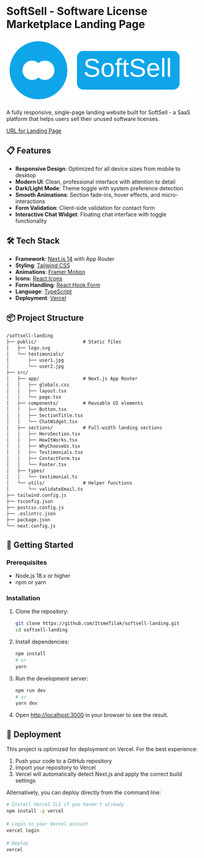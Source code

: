 # SoftSell - Software License Marketplace Landing Page

![SoftSell Logo](./public/logo.svg)

A fully responsive, single-page landing website built for SoftSell - a SaaS platform that helps users sell their unused software licenses.

[URL for Landing Page](https://soft-sell-software-license-marketplace-landing-page.vercel.app/)

## 📋 Features

- **Responsive Design**: Optimized for all device sizes from mobile to desktop
- **Modern UI**: Clean, professional interface with attention to detail
- **Dark/Light Mode**: Theme toggle with system preference detection
- **Smooth Animations**: Section fade-ins, hover effects, and micro-interactions
- **Form Validation**: Client-side validation for contact form
- **Interactive Chat Widget**: Floating chat interface with toggle functionality

## 🛠️ Tech Stack

- **Framework**: [Next.js 14](https://nextjs.org/) with App Router
- **Styling**: [Tailwind CSS](https://tailwindcss.com/)
- **Animations**: [Framer Motion](https://www.framer.com/motion/)
- **Icons**: [React Icons](https://react-icons.github.io/react-icons/)
- **Form Handling**: [React Hook Form](https://react-hook-form.com/)
- **Language**: [TypeScript](https://www.typescriptlang.org/)
- **Deployment**: [Vercel](https://vercel.com/)

## 📦 Project Structure

```
/softsell-landing
├── public/                 # Static files
│   ├── logo.svg
│   └── testimonials/
│       ├── user1.jpg
│       └── user2.jpg
├── src/
│   ├── app/                # Next.js App Router
│   │   ├── globals.css
│   │   ├── layout.tsx
│   │   └── page.tsx
│   ├── components/         # Reusable UI elements
│   │   ├── Button.tsx
│   │   ├── SectionTitle.tsx
│   │   └── ChatWidget.tsx
│   ├── sections/           # Full-width landing sections
│   │   ├── HeroSection.tsx
│   │   ├── HowItWorks.tsx
│   │   ├── WhyChooseUs.tsx
│   │   ├── Testimonials.tsx
│   │   ├── ContactForm.tsx
│   │   └── Footer.tsx
│   ├── types/
│   │   └── testimonial.ts
│   └── utils/              # Helper functions
│       └── validateEmail.ts
├── tailwind.config.js
├── tsconfig.json
├── postcss.config.js
├── .eslintrc.json
├── package.json
└── next.config.js
```

## 🚀 Getting Started

### Prerequisites

- Node.js 18.x or higher
- npm or yarn

### Installation

1. Clone the repository:
   ```bash
   git clone https://github.com/ItsmeTilak/softsell-landing.git
   cd softsell-landing
   ```

2. Install dependencies:
   ```bash
   npm install
   # or
   yarn
   ```

3. Run the development server:
   ```bash
   npm run dev
   # or
   yarn dev
   ```

4. Open [http://localhost:3000](http://localhost:3000) in your browser to see the result.

## 🚢 Deployment

This project is optimized for deployment on Vercel. For the best experience:

1. Push your code to a GitHub repository
2. Import your repository to Vercel
3. Vercel will automatically detect Next.js and apply the correct build settings

Alternatively, you can deploy directly from the command line:

```bash
# Install Vercel CLI if you haven't already
npm install -g vercel

# Login to your Vercel account
vercel login

# Deploy
vercel
```
